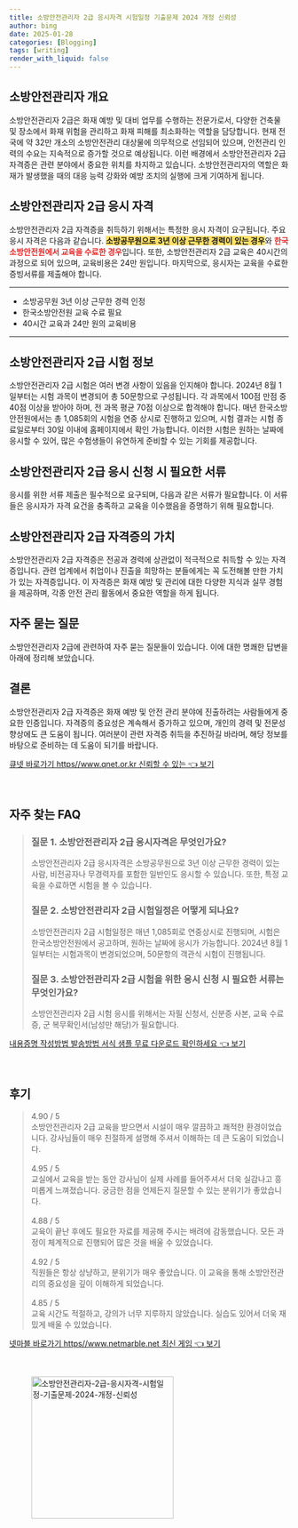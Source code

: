 ```yaml
---
title: 소방안전관리자 2급 응시자격 시험일정 기출문제 2024 개정 신뢰성
author: bing
date: 2025-01-28
categories: [Blogging]
tags: [writing]
render_with_liquid: false
---
```



<h2 id='소방안전관리자_개요'>소방안전관리자 개요</h2>

<p>소방안전관리자 2급은 화재 예방 및 대비 업무를 수행하는 전문가로서, 다양한 건축물 및 장소에서 화재 위험을 관리하고 화재 피해를 최소화하는 역할을 담당합니다. 현재 전국에 약 32만 개소의 소방안전관리 대상물에 의무적으로 선임되어 있으며, 안전관리 인력의 수요는 지속적으로 증가할 것으로 예상됩니다. 이런 배경에서 소방안전관리자 2급 자격증은 관련 분야에서 중요한 위치를 차지하고 있습니다. 소방안전관리자의 역할은 화재가 발생했을 때의 대응 능력 강화와 예방 조치의 실행에 크게 기여하게 됩니다.</p>

<h2 id='응시자격'>소방안전관리자 2급 응시 자격</h2>

<p>소방안전관리자 2급 자격증을 취득하기 위해서는 특정한 응시 자격이 요구됩니다. 주요 응시 자격은 다음과 같습니다. <b><span style="background-color: #ffe066;">소방공무원으로 3년 이상 근무한 경력이 있는 경우</span></b>와 <b><span style="color: #ee2323;">한국소방안전원에서 교육을 수료한 경우</span></b>입니다. 또한, 소방안전관리자 2급 교육은 40시간의 과정으로 되어 있으며, 교육비용은 24만 원입니다. 마지막으로, 응시자는 교육을 수료한 증빙서류를 제출해야 합니다.</p>

<hr />

<ul>
    <li>소방공무원 3년 이상 근무한 경력 인정</li>
    <li>한국소방안전원 교육 수료 필요</li>
    <li>40시간 교육과 24만 원의 교육비용</li>
</ul>

<hr />

<h2 id='시험정보'>소방안전관리자 2급 시험 정보</h2>

<p>소방안전관리자 2급 시험은 여러 변경 사항이 있음을 인지해야 합니다. 2024년 8월 1일부터는 시험 과목이 변경되어 총 50문항으로 구성됩니다. 각 과목에서 100점 만점 중 40점 이상을 받아야 하며, 전 과목 평균 70점 이상으로 합격해야 합니다. 매년 한국소방안전원에서는 총 1,085회의 시험을 연중 상시로 진행하고 있으며, 시험 결과는 시험 종료일로부터 30일 이내에 홈페이지에서 확인 가능합니다. 이러한 시험은 원하는 날짜에 응시할 수 있어, 많은 수험생들이 유연하게 준비할 수 있는 기회를 제공합니다.</p>

<h2 id='응시 신청 서류'>소방안전관리자 2급 응시 신청 시 필요한 서류</h2>

<p>응시를 위한 서류 제출은 필수적으로 요구되며, 다음과 같은 서류가 필요합니다. 이 서류들은 응시자가 자격 요건을 충족하고 교육을 이수했음을 증명하기 위해 필요합니다.</p>

<h2 id='자격증 가치'>소방안전관리자 2급 자격증의 가치</h2>

<p>소방안전관리자 2급 자격증은 전공과 경력에 상관없이 적극적으로 취득할 수 있는 자격증입니다. 관련 업계에서 취업이나 진출을 희망하는 분들에게는 꼭 도전해볼 만한 가치가 있는 자격증입니다. 이 자격증은 화재 예방 및 관리에 대한 다양한 지식과 실무 경험을 제공하며, 각종 안전 관리 활동에서 중요한 역할을 하게 됩니다.</p>

<h2 id='자주 묻는 질문'>자주 묻는 질문</h2>

<p>소방안전관리자 2급에 관련하여 자주 묻는 질문들이 있습니다. 이에 대한 명쾌한 답변을 아래에 정리해 보았습니다.</p>

<h2 id='결론'>결론</h2>

<p>소방안전관리자 2급 자격증은 화재 예방 및 안전 관리 분야에 진출하려는 사람들에게 중요한 인증입니다. 자격증의 중요성은 계속해서 증가하고 있으며, 개인의 경력 및 전문성 향상에도 큰 도움이 됩니다. 여러분이 관련 자격증 취득을 추진하길 바라며, 해당 정보를 바탕으로 준비하는 데 도움이 되기를 바랍니다.</p>


<p><a class="click-button" title="큐넷 바로가기 https//www.qnet.or.kr 신뢰할 수 있는" href="https://adkhouse.github.io/posts/%ED%81%90%EB%84%B7-%EB%B0%94%EB%A1%9C%EA%B0%80%EA%B8%B0-httpswww.qnet.or.kr-%EC%8B%A0%EB%A2%B0%ED%95%A0-%EC%88%98-%EC%9E%88%EB%8A%94/" rel="dofollow">큐넷 바로가기 https//www.qnet.or.kr 신뢰할 수 있는 👈 보기</a></p><br>
<h2 id='자주_찾는_FAQ'>자주 찾는 FAQ</h2>
<div itemscope="" itemtype="https://schema.org/FAQPage"> 
<blockquote> 
<div itemscope="" itemprop="mainEntity" itemtype="https://schema.org/Question"> 
<h3 itemprop="name">질문 1. 소방안전관리자 2급 응시자격은 무엇인가요?</h3> 
<div itemscope="" itemprop="acceptedAnswer" itemtype="https://schema.org/Answer"> 
<span itemprop="text"> 
<p>소방안전관리자 2급 응시자격은 소방공무원으로 3년 이상 근무한 경력이 있는 사람, 비전공자나 무경력자를 포함한 일반인도 응시할 수 있습니다. 또한, 특정 교육을 수료하면 시험을 볼 수 있습니다.</p> 
</span> 
</div> 
</div> 
<div itemscope="" itemprop="mainEntity" itemtype="https://schema.org/Question"> 
<h3 itemprop="name">질문 2. 소방안전관리자 2급 시험일정은 어떻게 되나요?</h3> 
<div itemscope="" itemprop="acceptedAnswer" itemtype="https://schema.org/Answer"> 
<span itemprop="text"> 
<p>소방안전관리자 2급 시험일정은 매년 1,085회로 연중상시로 진행되며, 시험은 한국소방안전원에서 공고하며, 원하는 날짜에 응시가 가능합니다. 2024년 8월 1일부터는 시험과목이 변경되었으며, 50문항의 객관식 시험이 진행됩니다.</p> 
</span> 
</div> 
</div> 
<div itemscope="" itemprop="mainEntity" itemtype="https://schema.org/Question"> 
<h3 itemprop="name">질문 3. 소방안전관리자 2급 시험을 위한 응시 신청 시 필요한 서류는 무엇인가요?</h3> 
<div itemscope="" itemprop="acceptedAnswer" itemtype="https://schema.org/Answer"> 
<span itemprop="text"> 
<p>소방안전관리자 2급 시험 응시를 위해서는 자필 신청서, 신분증 사본, 교육 수료증, 군 복무확인서(남성만 해당)가 필요합니다.</p> 
</span> 
</div> 
</div> 
</blockquote> 
</div>
<p><a class="click-button" title="내용증명 작성방법 발송방법 서식 샘플 무료 다운로드 확인하세요" href="https://adkhouse.github.io/posts/%EB%82%B4%EC%9A%A9%EC%A6%9D%EB%AA%85-%EC%9E%91%EC%84%B1%EB%B0%A9%EB%B2%95-%EB%B0%9C%EC%86%A1%EB%B0%A9%EB%B2%95-%EC%84%9C%EC%8B%9D-%EC%83%98%ED%94%8C-%EB%AC%B4%EB%A3%8C-%EB%8B%A4%EC%9A%B4%EB%A1%9C%EB%93%9C-%ED%99%95%EC%9D%B8%ED%95%98%EC%84%B8%EC%9A%94/" rel="dofollow">내용증명 작성방법 발송방법 서식 샘플 무료 다운로드 확인하세요 👈 보기</a></p><br>
<h2 id='후기'>후기</h2>
<div itemscope itemtype="https://schema.org/Product">
  <blockquote>
  <div itemprop="review" itemscope itemtype="https://schema.org/Review">
      <div itemprop="reviewRating" itemscope itemtype="https://schema.org/Rating"> <span itemprop="ratingValue">4.90</span> / <span itemprop="bestRating">5</span> </div>
      <span itemprop="reviewBody">소방안전관리자 2급 교육을 받으면서 시설이 매우 깔끔하고 쾌적한 환경이었습니다. 강사님들이 매우 친절하게 설명해 주셔서 이해하는 데 큰 도움이 되었습니다.</span>
  </div>
  <br>
  <div itemprop="review" itemscope itemtype="https://schema.org/Review">
      <div itemprop="reviewRating" itemscope itemtype="https://schema.org/Rating"> <span itemprop="ratingValue">4.95</span> / <span itemprop="bestRating">5</span> </div>
      <span itemprop="reviewBody">교실에서 교육을 받는 동안 강사님이 실제 사례를 들어주셔서 더욱 실감나고 흥미롭게 느껴졌습니다. 궁금한 점을 언제든지 질문할 수 있는 분위기가 좋았습니다.</span>
  </div>
  <br>
  <div itemprop="review" itemscope itemtype="https://schema.org/Review">
      <div itemprop="reviewRating" itemscope itemtype="https://schema.org/Rating"> <span itemprop="ratingValue">4.88</span> / <span itemprop="bestRating">5</span> </div>
      <span itemprop="reviewBody">교육이 끝난 후에도 필요한 자료를 제공해 주시는 배려에 감동했습니다. 모든 과정이 체계적으로 진행되어 많은 것을 배울 수 있었습니다.</span>
  </div>
  <br>
  <div itemprop="review" itemscope itemtype="https://schema.org/Review">
      <div itemprop="reviewRating" itemscope itemtype="https://schema.org/Rating"> <span itemprop="ratingValue">4.92</span> / <span itemprop="bestRating">5</span> </div>
      <span itemprop="reviewBody">직원들은 항상 상냥하고, 분위기가 매우 좋았습니다. 이 교육을 통해 소방안전관리의 중요성을 깊이 이해하게 되었습니다.</span>
  </div>
  <br>
  <div itemprop="review" itemscope itemtype="https://schema.org/Review">
      <div itemprop="reviewRating" itemscope itemtype="https://schema.org/Rating"> <span itemprop="ratingValue">4.85</span> / <span itemprop="bestRating">5</span> </div>
      <span itemprop="reviewBody">교육 시간도 적절하고, 강의가 너무 지루하지 않았습니다. 실습도 있어서 더욱 재밌게 배울 수 있었습니다.</span>
  </div>
  </blockquote>
</div>
<p><a class="click-button" title="넷마블 바로가기 https//www.netmarble.net 최신 게임" href="https://adkhouse.github.io/posts/%EB%84%B7%EB%A7%88%EB%B8%94-%EB%B0%94%EB%A1%9C%EA%B0%80%EA%B8%B0-httpswww.netmarble.net-%EC%B5%9C%EC%8B%A0-%EA%B2%8C%EC%9E%84/" rel="dofollow">넷마블 바로가기 https//www.netmarble.net 최신 게임 👈 보기</a></p><br>
<figure class="image"><img src="https://adkhouse.github.io/assets/img/thumbnail/소방안전관리자-2급-응시자격-시험일정-기출문제-2024-개정-신뢰성.webp" alt="소방안전관리자-2급-응시자격-시험일정-기출문제-2024-개정-신뢰성" width="256" height="256"></figure>